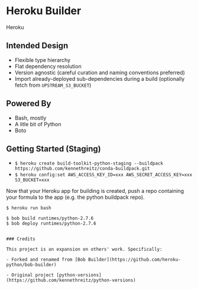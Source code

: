 # Heroku Builder

Heroku

## Intended Design

- Flexible type hierarchy
- Flat dependency resolution
- Version agnostic (careful curation and naming conventions preferred)
- Import already-deployed sub-dependencies during a build (optionally fetch from `UPSTREAM_S3_BUCKET`)

## Powered By

- Bash, mostly
- A litle bit of Python
- Boto

## Getting Started (Staging)

 * `$ heroku create build-toolkit-python-staging --buildpack https://github.com/kennethreitz/conda-buildpack.git`
 * `$ heroku config:set AWS_ACCESS_KEY_ID=xxx AWS_SECRET_ACCESS_KEY=xxx S3_BUCKET=xxx`

Now that your Heroku app for building is created, push a repo containing your formula to the app (e.g. the python buildpack repo).

```
$ heroku run bash

$ bob build runtimes/python-2.7.6
$ bob deploy runtimes/python-2.7.6


### Credits

This project is an expansion on others' work. Specifically:

- Forked and renamed from [Bob Builder](https://github.com/heroku-python/bob-builder)

- Original project [python-versions](https://github.com/kennethreitz/python-versions)
